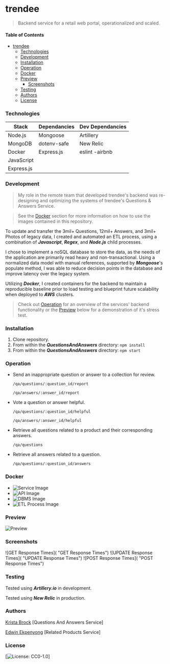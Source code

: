 # trendee

> Backend service for a retail web portal, operationalized and scaled.

#### Table of Contents

- [trendee](#trendee)
  - [Technologies](#Technologies)
  - [Development](#Development)
  - [Installation](#Installation)
  - [Operation](#Operation)
  - [Docker](#Docker)
  - [Preview](#Preview)
    - [Screenshots](#Screenshots)
  - [Testing](#Testing)
  - [Authors](#Authors)
  - [License](#License)

### Technologies

| Stack      | Dependancies | Dev Dependancies |
| ---------- | ------------ | ---------------- |
| Node.js    | Mongoose     | Artillery        |
| MongoDB    | dotenv-safe  | New Relic        |
| Docker     | Express.js   | eslint -airbnb   |
| JavaScript |
| Express.js |

### Development

> My role in the remote team that developed trendee's backend was re-designing and optimizing the systems of trendee's Questions & Answers Service.

> See the [Docker](#Docker) section for more information on how to use the images contained in this repository.

To update and transfer the 3mil+ Questions, 12mil+ Answers, and 3mil+ Photos of legacy data, I created and automated an ETL process, using a combination of **_Javascript_**, **_Regex_**, and **_Node.js_** child processes.

I chose to implement a noSQL database to store the data, as the needs of the application are primarily read heavy and non-transactional. Using a normalized data model with manual references, supported by **_Mongoose_**'s populate method, I was able to reduce decision points in the database and improve latency over the legacy system.

Utilizing **_Docker_**, I created containers for the backend to maintain a reproducible baseline prior to load testing and blueprint future scalability when deployed to **_AWS_** clusters.

> Check out [Operation](#Operation) for an overview of the services' backend functionality or the [Preview](#Preview) below for a demonstration of it's stress test.

### Installation

1. Clone repository.
2. From within the **_QuestionsAndAnswers_** directory:
   `npm install`
3. From within the **_QuestionsAndAnswers_** directory:
   `npm start`

### Operation

- Send an inappropriate question or answer to a collection for review.

  `/qa/questions/:question_id/report`

  `/qa/answers/:answer_id/report`

- Vote a question or answer helpful.

  `/qa/questions/:question_id/helpful`

  `/qa/answers/:answer_id/helpful`

- Retrieve all questions related to a product and their corresponding answers.

  `/qa/questions`

- Retrieve all answers related to a question.

  `/qa/questions/:question_id/answers`

### Docker

- ![Service Image](https://hub.docker.com/repository/docker/sereigh/qa-service "Service Image")
- ![API Image](https://hub.docker.com/repository/docker/sereigh/qa-api "API Image")
- ![DBMS Image](https://hub.docker.com/repository/docker/sereigh/qa-dbms "DBMS Image")
- ![ETL Process Image](https://hub.docker.com/repository/docker/sereigh/qa-etl "ETL Process Image")

### Preview

![Preview]()

### Screenshots

![GET Response Times]( "GET Response Times")
![UPDATE Response Times]( "UPDATE Response Times")
![POST Response Times]( "POST Response Times")

### Testing

Tested using **_Artillery.io_** in development.

Tested using **_New Relic_** in production.

### Authors

[Krista Brock](https://github.com/sereigh "Krista Brock") [Questions And Answers Service]

[Edwin Ekpenyong](https://github.com/moogiemode "Edwin Ekpenyong") [Related Products Service]

### License

[![License: CC0-1.0](https://licensebuttons.net/l/zero/1.0/80x15.png)]
